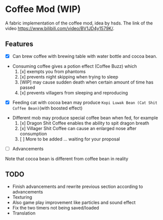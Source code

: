 # Coffee Mod (WIP)
A fabric implementation of the coffee mod, idea by hsds. The link of the video https://www.bilibili.com/video/BV1JD4y1579K/.

## Features
- [x] Can brew coffee with brewing table with water bottle and cocoa bean.
- Consuming coffee gives a potion effect (Coffee Buzz) which
  1. [x] exempts you from phantoms
  2. [x] prevents night skipping when trying to sleep
  3. [WIP] may cause sudden death when certain amount of time has passed
  4. [x] prevents villagers from sleeping and reproducing

- [x] Feeding cat with cocoa bean may produce `Kopi Luwak Bean (Cat Shit Coffee Bean)`(with boosted effect) 
- Different mob may produce special coffee bean when fed, for example
  1. [x] Dragon Shit Coffee enables the ability to spit dragon breath
  2. [x] Villager Shit Coffee can cause an enlarged nose after consumption
  3. [ ] More to be added ... waiting for your proposal
- [ ] Advancements

Note that cocoa bean is different from coffee bean in reality

## TODO
- Finish advancements and rewrite previous section according to advancements
- Texturing
- Also game play improvement like particles and sound effect
- Fix the two timers not being saved/loaded
- Translation